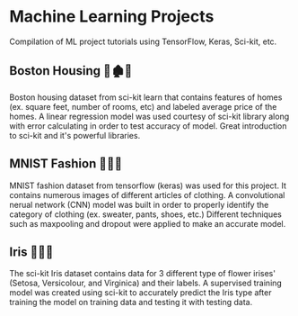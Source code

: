 # Machine Learning Projects
Compilation of ML project tutorials using TensorFlow, Keras, Sci-kit, etc.

## Boston Housing :house_with_garden::derelict_house::hotel:	
Boston housing dataset from sci-kit learn that contains features of homes (ex. square feet, number of rooms, etc) and labeled average price of the homes. A linear regression model was used courtesy of sci-kit library along with error calculating in order to test accuracy of model. Great introduction to sci-kit and it's powerful libraries.

## MNIST Fashion :shirt::jeans::mans_shoe:
MNIST fashion dataset from tensorflow (keras) was used for this project. It contains numerous images of different articles of clothing. A convolutional nerual network (CNN) model was built in order to properly identify the category of clothing (ex. sweater, pants, shoes, etc.) Different techniques such as maxpooling and dropout were applied to make an accurate model.

## Iris :bouquet::cherry_blossom::sunflower:	
The sci-kit Iris dataset contains data for 3 different type of flower irises' (Setosa, Versicolour, and Virginica) and their labels. A supervised training model was created using sci-kit to accurately predict the Iris type after training the model on training data and testing it with testing data.